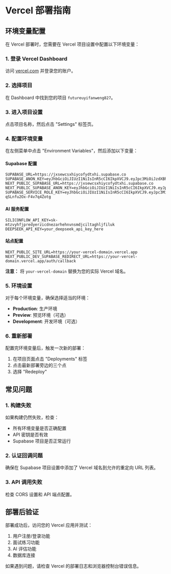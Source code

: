 # Vercel 部署指南

## 环境变量配置

在 Vercel 部署时，您需要在 Vercel 项目设置中配置以下环境变量：

### 1. 登录 Vercel Dashboard
访问 [vercel.com](https://vercel.com) 并登录您的账户。

### 2. 选择项目
在 Dashboard 中找到您的项目 `futureuyifanweng827`。

### 3. 进入项目设置
点击项目名称，然后点击 "Settings" 标签页。

### 4. 配置环境变量
在左侧菜单中点击 "Environment Variables"，然后添加以下变量：

#### Supabase 配置
```
SUPABASE_URL=https://jxsewcsxhiycofydtxhi.supabase.co
SUPABASE_ANON_KEY=eyJhbGciOiJIUzI1NiIsInR5cCI6IkpXVCJ9.eyJpc3MiOiJzdXBhYmFzZSIsInJlZiI6Imp4c2V3Y3N4aGl5Y29meWR0eGhpIiwicm9sZSI6ImFub24iLCJpYXQiOjE3NTQzOTQ2NDcsImV4cCI6MjA2OTk3MDY0N30.yZmvdpVY3HkcHo0AANySLpUgyNsl0M6PUnEYnprJrcs
NEXT_PUBLIC_SUPABASE_URL=https://jxsewcsxhiycofydtxhi.supabase.co
NEXT_PUBLIC_SUPABASE_ANON_KEY=eyJhbGciOiJIUzI1NiIsInR5cCI6IkpXVCJ9.eyJpc3MiOiJzdXBhYmFzZSIsInJlZiI6Imp4c2V3Y3N4aGl5Y29meWR0eGhpIiwicm9sZSI6ImFub24iLCJpYXQiOjE3NTQzOTQ2NDcsImV4cCI6MjA2OTk3MDY0N30.yZmvdpVY3HkcHo0AANySLpUgyNsl0M6PUnEYnprJrcs
SUPABASE_SERVICE_ROLE_KEY=eyJhbGciOiJIUzI1NiIsInR5cCI6IkpXVCJ9.eyJpc3MiOiJzdXBhYmFzZSIsInJlZiI6Imp4c2V3Y3N4aGl5Y29meWR0eGhpIiwicm9sZSI6InNlcnZpY2Vfcm9sZSIsImlhdCI6MTc1NDM5NDY0NywiZXhwIjoyMDY5OTcwNjQ3fQ.u7lqk_b5lAg9hiruiYzU3g-qSLnfu2Ox-F4v7q4Zotg
```

#### AI 服务配置
```
SILICONFLOW_API_KEY=sk-mtzvyhfjpredyerzicdnezarhehnvnsmdjciltaghljfiluk
DEEPSEEK_API_KEY=your_deepseek_api_key_here
```

#### 站点配置
```
NEXT_PUBLIC_SITE_URL=https://your-vercel-domain.vercel.app
NEXT_PUBLIC_DEV_SUPABASE_REDIRECT_URL=https://your-vercel-domain.vercel.app/auth/callback
```

**注意：** 将 `your-vercel-domain` 替换为您的实际 Vercel 域名。

### 5. 环境设置
对于每个环境变量，确保选择适当的环境：
- **Production**: 生产环境
- **Preview**: 预览环境（可选）
- **Development**: 开发环境（可选）

### 6. 重新部署
配置完环境变量后，触发一次新的部署：
1. 在项目页面点击 "Deployments" 标签
2. 点击最新部署旁边的三个点
3. 选择 "Redeploy"

## 常见问题

### 1. 构建失败
如果构建仍然失败，检查：
- 所有环境变量是否正确配置
- API 密钥是否有效
- Supabase 项目是否正常运行

### 2. 认证回调问题
确保在 Supabase 项目设置中添加了 Vercel 域名到允许的重定向 URL 列表。

### 3. API 调用失败
检查 CORS 设置和 API 端点配置。

## 部署后验证

部署成功后，访问您的 Vercel 应用并测试：
1. 用户注册/登录功能
2. 面试练习功能
3. AI 评估功能
4. 数据库连接

如果遇到问题，请检查 Vercel 的部署日志和浏览器控制台错误信息。